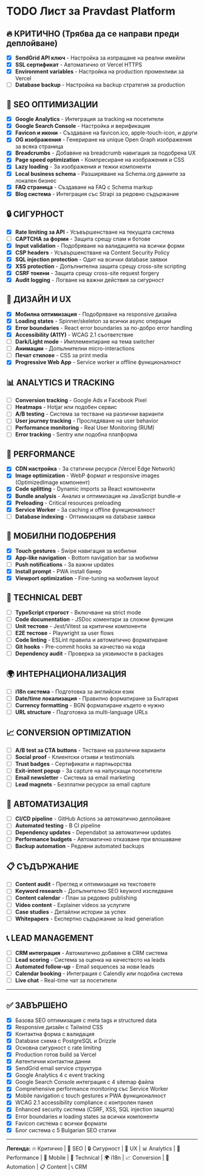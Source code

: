 # TODO Лист за Pravdast Platform

## 🔥 КРИТИЧНО (Трябва да се направи преди деплойване)
- [x] **SendGrid API ключ** - Настройка за изпращане на реални имейли
- [x] **SSL сертификат** - Автоматично от Vercel HTTPS
- [x] **Environment variables** - Настройка на production променливи за Vercel
- [ ] **Database backup** - Настройка на backup стратегия за production

## 🎯 SEO ОПТИМИЗАЦИИ
- [x] **Google Analytics** - Интеграция за tracking на посетители
- [x] **Google Search Console** - Настройка и верификация
- [x] **Favicon и икони** - Създаване на favicon.ico, apple-touch-icon, и други
- [x] **OG изображения** - Генериране на unique Open Graph изображения за всяка страница
- [x] **Breadcrumbs** - Добавяне на breadcrumb навигация за подобрена UX
- [x] **Page speed optimization** - Компресиране на изображения и CSS
- [x] **Lazy loading** - За изображения и тежки компоненти
- [x] **Local business schema** - Разширяване на Schema.org данните за локален бизнес
- [x] **FAQ страница** - Създаване на FAQ с Schema markup
- [x] **Blog система** - Интеграция със Strapi за редовно съдържание

## 🔒 СИГУРНОСТ
- [x] **Rate limiting за API** - Усъвършенстване на текущата система
- [ ] **CAPTCHA за форми** - Защита срещу спам и ботове
- [x] **Input validation** - Подобряване на валидацията на всички форми
- [x] **CSP headers** - Усъвършенстване на Content Security Policy
- [x] **SQL injection protection** - Одит на всички database заявки
- [x] **XSS protection** - Допълнителна защита срещу cross-site scripting
- [x] **CSRF токени** - Защита срещу cross-site request forgery
- [x] **Audit logging** - Логване на важни действия за сигурност

## 🎨 ДИЗАЙН И UX
- [x] **Мобилна оптимизация** - Подобряване на responsive дизайна
- [x] **Loading states** - Spinner/skeleton за всички async операции
- [x] **Error boundaries** - React error boundaries за по-добро error handling
- [x] **Accessibility (A11Y)** - WCAG 2.1 съответствие
- [ ] **Dark/Light mode** - Имплементиране на тема switcher
- [ ] **Анимации** - Допълнителни micro-interactions
- [ ] **Печат стилове** - CSS за print media
- [x] **Progressive Web App** - Service worker и offline функционалност

## 📊 ANALYTICS И TRACKING
- [ ] **Conversion tracking** - Google Ads и Facebook Pixel
- [ ] **Heatmaps** - Hotjar или подобен сервис
- [ ] **A/B testing** - Система за тестване на различни варианти
- [ ] **User journey tracking** - Проследяване на user behavior
- [ ] **Performance monitoring** - Real User Monitoring (RUM)
- [ ] **Error tracking** - Sentry или подобна платформа

## 🚀 PERFORMANCE
- [x] **CDN настройка** - За статични ресурси (Vercel Edge Network)
- [x] **Image optimization** - WebP формат и responsive images (OptimizedImage компонент)
- [x] **Code splitting** - Dynamic imports за React компоненти
- [x] **Bundle analysis** - Анализ и оптимизация на JavaScript bundle-и
- [x] **Preloading** - Critical resources preloading
- [x] **Service Worker** - За caching и offline функционалност
- [ ] **Database indexing** - Оптимизация на database заявки

## 📱 МОБИЛНИ ПОДОБРЕНИЯ
- [x] **Touch gestures** - Swipe навигация за мобилни
- [x] **App-like navigation** - Bottom navigation bar за мобилни
- [ ] **Push notifications** - За важни updates
- [x] **Install prompt** - PWA install банер
- [x] **Viewport optimization** - Fine-tuning на мобилния layout

## 🔧 TECHNICAL DEBT
- [ ] **TypeScript строгост** - Включване на strict mode
- [ ] **Code documentation** - JSDoc коментари за сложни функции
- [ ] **Unit тестове** - Jest/Vitest за критични компоненти
- [ ] **E2E тестове** - Playwright за user flows
- [ ] **Code linting** - ESLint правила и автоматично форматиране
- [ ] **Git hooks** - Pre-commit hooks за качество на кода
- [ ] **Dependency audit** - Проверка за уязвимости в packages

## 🌍 ИНТЕРНАЦИОНАЛИЗАЦИЯ
- [ ] **i18n система** - Подготовка за английски език
- [ ] **Date/time локализация** - Правилно форматиране за България
- [ ] **Currency formatting** - BGN форматиране където е нужно
- [ ] **URL structure** - Подготовка за multi-language URLs

## 📈 CONVERSION OPTIMIZATION
- [ ] **A/B test за CTA buttons** - Тестване на различни варианти
- [ ] **Social proof** - Клиентски отзиви и testimonials
- [ ] **Trust badges** - Сертификати и партньорства
- [ ] **Exit-intent popup** - За capture на напускащи посетители
- [ ] **Email newsletter** - Система за email marketing
- [ ] **Lead magnets** - Безплатни ресурси за email capture

## 🔄 АВТОМАТИЗАЦИЯ
- [ ] **CI/CD pipeline** - GitHub Actions за автоматично деплойване
- [ ] **Automated testing** - В CI pipeline
- [ ] **Dependency updates** - Dependabot за автоматични updates
- [ ] **Performance budgets** - Автоматично отказване при влошаване
- [ ] **Backup automation** - Редовни automated backups

## 📋 СЪДЪРЖАНИЕ
- [ ] **Content audit** - Преглед и оптимизация на текстовете
- [ ] **Keyword research** - Допълнително SEO keyword изследване
- [ ] **Content calendar** - План за редовно publishing
- [ ] **Video content** - Explainer videos за услугите
- [ ] **Case studies** - Детайлни истории за успех
- [ ] **Whitepapers** - Експертно съдържание за lead generation

## 📞 LEAD MANAGEMENT
- [ ] **CRM интеграция** - Автоматично добавяне в CRM система
- [ ] **Lead scoring** - Система за оценка на качеството на leads
- [ ] **Automated follow-up** - Email sequences за нови leads
- [ ] **Calendar booking** - Интеграция с Calendly или подобна система
- [ ] **Live chat** - Real-time чат за посетители

---

## ✅ ЗАВЪРШЕНО
- [x] Базова SEO оптимизация с meta tags и structured data
- [x] Responsive дизайн с Tailwind CSS
- [x] Контактна форма с валидация
- [x] Database схема с PostgreSQL и Drizzle
- [x] Основна сигурност с rate limiting
- [x] Production готов build за Vercel
- [x] Автентични контактни данни
- [x] SendGrid email service структура
- [x] Google Analytics 4 с event tracking
- [x] Google Search Console интеграция с 4 sitemap файла
- [x] Comprehensive performance monitoring със Service Worker
- [x] Mobile navigation с touch gestures и PWA функционалност
- [x] WCAG 2.1 accessibility compliance с контролен панел
- [x] Enhanced security система (CSRF, XSS, SQL injection защита)
- [x] Error boundaries и loading states за всички компоненти
- [x] Favicon система с всички формати
- [x] Блог система с 5 Bulgarian SEO статии

---

**Легенда:**
🔥 Критично | 🎯 SEO | 🔒 Сигурност | 🎨 UX | 📊 Analytics | 🚀 Performance | 📱 Mobile | 🔧 Technical | 🌍 i18n | 📈 Conversion | 🔄 Automation | 📋 Content | 📞 CRM